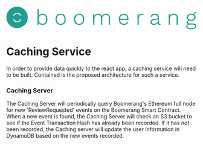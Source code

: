 ![Boomerang Logo](https://github.com/BoomerangProject/boomerang-wiki/blob/master/images/logo.png "Boomerang Logo")
# Caching Service
In order to provide data quickly to the react app, a caching service will need to be built. Contained is the proposed architecture for such a service.

### Caching Server
The Caching Server will periodically query Boomerang's Ethereum full node for new 'ReviewRequested' events on the Boomerang Smart Contract.
When a new event is found, the Caching Server will check an S3 bucket to see if the Event Transaction Hash has already been recorded.
If it has not been recorded, the Caching server will update the user information in DynamoDB based on the new events recorded.
